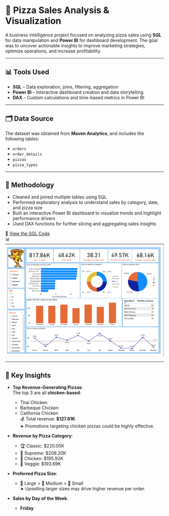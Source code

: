 # 🍕 Pizza Sales Analysis & Visualization

A business intelligence project focused on analyzing pizza sales using **SQL** for data manipulation and **Power BI** for dashboard development. The goal was to uncover actionable insights to improve marketing strategies, optimize operations, and increase profitability.

---

## 📊 Tools Used

- **SQL** – Data exploration, joins, filtering, aggregation
- **Power BI** – Interactive dashboard creation and data storytelling
- **DAX** – Custom calculations and time-based metrics in Power BI

---

## 🗂️ Data Source

The dataset was obtained from **Maven Analytics**, and includes the following tables:

- `orders`
- `order_details`
- `pizzas`
- `pizza_types`

---

## 🧠 Methodology

- Cleaned and joined multiple tables using SQL
- Performed exploratory analysis to understand sales by category, date, and pizza size
- Built an interactive Power BI dashboard to visualize trends and highlight performance drivers
- Used DAX functions for further slicing and aggregating sales insights

📁 [View the SQL Code](https://github.com/ShariarN96/Pizza-sales-analysis/blob/main/pizza.sql)  
📊 ![Power BI Dashboard](pizza_dashboard.png)

---

## 📌 Key Insights

- **Top Revenue-Generating Pizzas**:  
  The top 3 are all **chicken-based**:  
  - Thai Chicken  
  - Barbeque Chicken  
  - California Chicken  
  💰 Total revenue: **$127.61K**  
  ➤ Promotions targeting chicken pizzas could be highly effective.

- **Revenue by Pizza Category**:  
  - 🏆 Classic: $220.05K  
  - 🥈 Supreme: $208.20K  
  - 🥉 Chicken: $195.92K  
  - 🥬 Veggie: $193.69K

- **Preferred Pizza Size**:  
  - 🥇 Large > 🥈 Medium > 🥉 Small  
  ➤ Upselling larger sizes may drive higher revenue per order.

- **Sales by Day of the Week**:  
  - **Friday**
